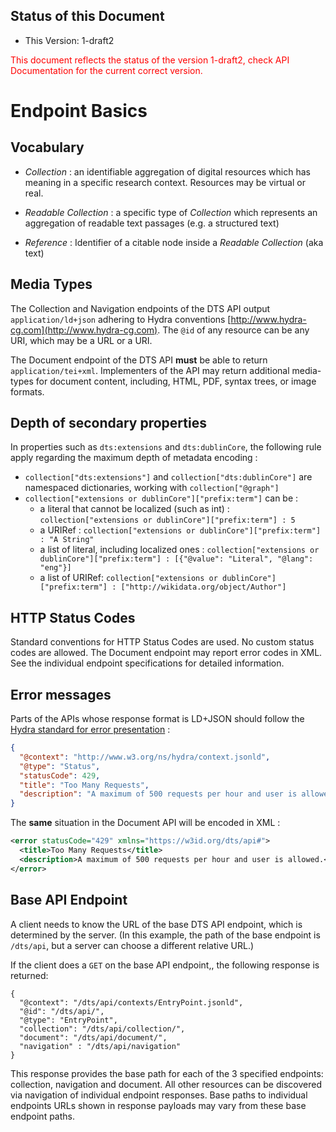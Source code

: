 ## Status of this Document

- This Version: 1-draft2

<span style="color : red;">This document reflects the status of the version 1-draft2, check API Documentation for the current correct version.</span>


# Endpoint Basics

## Vocabulary

- *Collection* : an identifiable aggregation of digital resources which has meaning in a specific research context. Resources may be virtual or real.

- *Readable Collection* : a specific type of *Collection* which represents an aggregation of readable text passages (e.g. a structured text)

- *Reference* : Identifier of a citable node inside a *Readable Collection* (aka text)

## Media Types

The Collection and Navigation endpoints of the DTS API output `application/ld+json` adhering to Hydra conventions [http://www.hydra-cg.com](http://www.hydra-cg.com). The `@id` of any resource can be any URI, which may be a URL or a URI.

The Document endpoint of the DTS API __must__ be able to return `application/tei+xml`.  Implementers of the API may return additional media-types for document content, including, HTML, PDF, syntax trees, or image formats.

## Depth of secondary properties

In properties such as `dts:extensions` and `dts:dublinCore`, the following rule apply regarding the maximum depth of metadata encoding :

- `collection["dts:extensions"]` and `collection["dts:dublinCore"]` are namespaced dictionaries, working with `collection["@graph"]`
- `collection["extensions or dublinCore"]["prefix:term"]` can be :
   - a literal that cannot be localized (such as int) : `collection["extensions or dublinCore"]["prefix:term"] : 5`
   - a URIRef : `collection["extensions or dublinCore"]["prefix:term"] : "A String"`
   - a list of literal, including localized ones : `collection["extensions or dublinCore"]["prefix:term"] : [{"@value": "Literal", "@lang": "eng"}]`
   - a list of URIRef: `collection["extensions or dublinCore"]["prefix:term"] : ["http://wikidata.org/object/Author"]`

## HTTP Status Codes

Standard conventions for HTTP Status Codes are used.  No custom status codes are allowed.  The Document endpoint may report error codes in XML. See the individual endpoint specifications for detailed information.

## Error messages

Parts of the APIs whose response format is LD+JSON should follow the [Hydra standard for error presentation](https://www.hydra-cg.com/spec/latest/core/#description-of-http-status-codes-and-errors) :

```json
{
  "@context": "http://www.w3.org/ns/hydra/context.jsonld",
  "@type": "Status",
  "statusCode": 429,
  "title": "Too Many Requests",
  "description": "A maximum of 500 requests per hour and user is allowed.",
}
```

The **same** situation in the Document API will be encoded in XML :

```xml
<error statusCode="429" xmlns="https://w3id.org/dts/api#">
  <title>Too Many Requests</title>
  <description>A maximum of 500 requests per hour and user is allowed.</description>
</error>
```

## Base API Endpoint

A client needs to know the URL of the base DTS API endpoint, which is determined by the server. (In this example, the path of the base endpoint is `/dts/api`, but a server can choose a different relative URL.)

If the client does a `GET` on the base API endpoint,, the following response is returned:

```
{
  "@context": "/dts/api/contexts/EntryPoint.jsonld",
  "@id": "/dts/api/",
  "@type": "EntryPoint",
  "collection": "/dts/api/collection/",
  "document": "/dts/api/document/",
  "navigation" : "/dts/api/navigation"
}
```

This response provides the base path for each of the 3 specified endpoints: collection, navigation and document. All other resources can be discovered via navigation of individual endpoint responses.  Base paths to individual endpoints URLs shown in response payloads may vary from these base endpoint paths.
